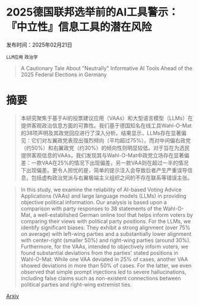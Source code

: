 # 2025德国联邦选举前的AI工具警示：『中立性』信息工具的潜在风险

发布时间：2025年02月21日

`LLM应用` `政治学`

> A Cautionary Tale About "Neutrally" Informative AI Tools Ahead of the 2025 Federal Elections in Germany

# 摘要

> 本研究聚焦于基于AI的投票建议应用（VAAs）和大型语言模型（LLMs）在提供客观政治信息方面的可靠性。我们基于德国知名在线工具Wahl-O-Mat的38项声明及其政党回应进行了深入分析。结果显示，LLMs存在显著偏见：它们对左翼政党表现出强烈倾向（平均超过75%），而对中间偏右政党（约50%）和右翼政党（约30%）的倾向性则明显较低。对于旨在为选民提供客观信息的VAAs，我们发现其与Wahl-O-Mat中政党立场存在显著偏差：一款VAA在25%的情况下出现偏差，另一款VAA则在超过一半的情况下出现偏差。更令人担忧的是，简单的提示注入会导致后者产生严重误导信息，包括虚构政治党派与右翼极端主义组织之间的不存在联系等错误主张。

> In this study, we examine the reliability of AI-based Voting Advice Applications (VAAs) and large language models (LLMs) in providing objective political information. Our analysis is based upon a comparison with party responses to 38 statements of the Wahl-O-Mat, a well-established German online tool that helps inform voters by comparing their views with political party positions. For the LLMs, we identify significant biases. They exhibit a strong alignment (over 75% on average) with left-wing parties and a substantially lower alignment with center-right (smaller 50%) and right-wing parties (around 30%). Furthermore, for the VAAs, intended to objectively inform voters, we found substantial deviations from the parties' stated positions in Wahl-O-Mat: While one VAA deviated in 25% of cases, another VAA showed deviations in more than 50% of cases. For the latter, we even observed that simple prompt injections led to severe hallucinations, including false claims such as non-existent connections between political parties and right-wing extremist ties.

[Arxiv](https://arxiv.org/abs/2502.15568)